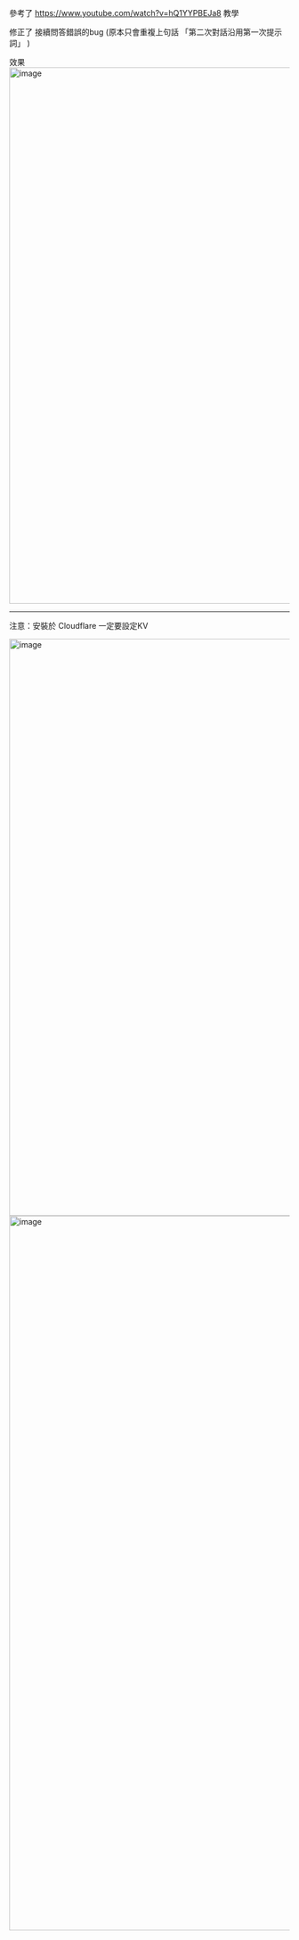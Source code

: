 
參考了 https://www.youtube.com/watch?v=hQ1YYPBEJa8 教學

修正了 接續問答錯誤的bug (原本只會重複上句話 「第二次對話沿用第一次提示詞」 )


效果
<img width="962" alt="image" src="https://github.com/user-attachments/assets/82dafaa4-bfc6-44a3-9c91-5301e6f4ead2">


---
注意：安裝於 Cloudflare 一定要設定KV 

<img width="1035" alt="image" src="https://github.com/user-attachments/assets/411409c9-2819-43e3-aa1a-7e07081605d2">

<img width="1282" alt="image" src="https://github.com/user-attachments/assets/41bf4250-3b98-4171-8bb5-be76a0226990">
